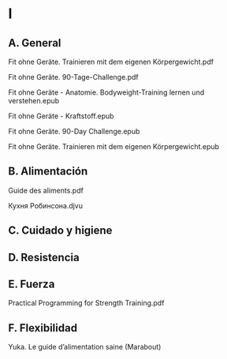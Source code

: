 # I
## A. General
Fit ohne Geräte. Trainieren mit dem eigenen Körpergewicht.pdf

Fit ohne Geräte. 90-Tage-Challenge.pdf

Fit ohne Geräte - Anatomie. Bodyweight-Training lernen und verstehen.epub

Fit ohne Geräte - Kraftstoff.epub

Fit ohne Geräte. 90-Day Challenge.epub

Fit ohne Geräte. Trainieren mit dem eigenen Körpergewicht.epub

## B. Alimentación
Guide des aliments.pdf

Кухня Робинсона.djvu

## C. Cuidado y higiene
## D. Resistencia
## E. Fuerza
Practical Programming for Strength Training.pdf

## F. Flexibilidad
Yuka. Le guide d’alimentation saine (Marabout)
